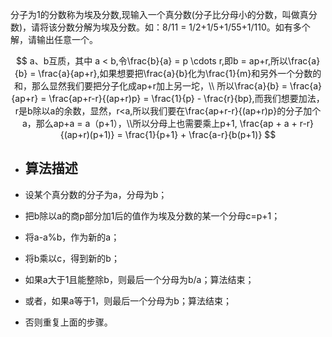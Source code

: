 

分子为1的分数称为埃及分数,现输入一个真分数(分子比分母小的分数，叫做真分数)，请将该分数分解为埃及分数。如：8/11 = 1/2+1/5+1/55+1/110。如有多个解，请输出任意一个。


$$
a、b互质，其中 a < b,令\frac{b}{a} = p \cdots r,即b = ap+r,所以\frac{a}{b} = \frac{a}{ap+r},如果想要把\frac{a}{b}化为\frac{1}{m}和另外一个分数的和，那么显然我们要把分子化成ap+r加上另一坨，\\
所以\frac{a}{b} = \frac{a}{ap+r} = \frac{ap+r-r}{(ap+r)p} = \frac{1}{p} - \frac{r}{bp},而我们想要加法，r是b除以a的余数，显然，r<a,所以我们要在\frac{ap+r-r}{(ap+r)p}的分子加个a，那么ap+a = a（p+1），\\所以分母上也需要乘上p+1,
\frac{ap + a + r-r}{(ap+r)(p+1)} = \frac{1}{p+1} + \frac{a-r}{b(p+1)}
$$

- ## 算法描述

- 设某个真分数的分子为a，分母为b；

- 把b除以a的商p部分加1后的值作为埃及分数的某一个分母c=p+1；

- 将a-a%b，作为新的a；

- 将b乘以c，得到新的b；

- 如果a大于1且能整除b，则最后一个分母为b/a；算法结束；

- 或者，如果a等于1，则最后一个分母为b；算法结束；

- 否则重复上面的步骤。
